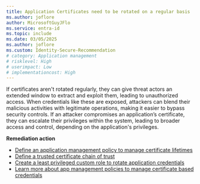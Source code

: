 ```yaml
---
title: Application Certificates need to be rotated on a regular basis
ms.author: joflore
author: MicrosoftGuyJFlo
ms.service: entra-id
ms.topic: include
ms.date: 03/05/2025
ms.author: joflore
ms.custom: Identity-Secure-Recommendation
# category: Application management
# risklevel: High
# userimpact: Low
# implementationcost: High
---
```

If certificates aren't rotated regularly, they can give threat actors an extended window to extract and exploit them, leading to unauthorized access. When credentials like these are exposed, attackers can blend their malicious activities with legitimate operations, making it easier to bypass security controls. If an attacker compromises an application’s certificate, they can escalate their privileges within the system, leading to broader access and control, depending on the application's privileges.

**Remediation action**

- [Define an application management policy to manage certificate lifetimes](/graph/api/resources/applicationauthenticationmethodpolicy)
- [Define a trusted certificate chain of trust](/graph/api/resources/certificatebasedapplicationconfiguration)
- [Create a least privileged custom role to rotate application credentials](/entra/identity/role-based-access-control/custom-create) 
- [Learn more about app management policies to manage certificate based credentials](https://devblogs.microsoft.com/identity/app-management-policy/)
